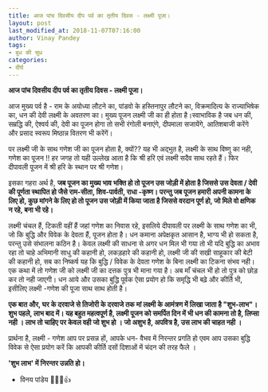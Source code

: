 ```yaml
---
title: आज पांच दिवसीय दीप पर्व का तृतीय दिवस - लक्ष्मी पूजा।
layout: post
last_modified_at: 2018-11-07T07:16:00
author: Vinay Pandey
tags:
- बुध की सुध
categories:
- दीर्घ
---
```

**आज पांच दिवसीय दीप पर्व का तृतीय दिवस - लक्ष्मी पूजा।**

आज मुख्य पर्व है - राम के अयोध्या लौटने का, पांडवो के हस्तिनापुर लौटने का, विक्रमादित्य के राज्याभिषेक का,  धन की देवी लक्ष्मी के अवतरण का। 
मुख्य पूजन लक्ष्मी जी का ही होता है।स्वाभाविक है जब धन की, सम्रद्धि की, ऐश्वर्य की, देवी का पूजन होगा तो सभी रंगोली बनाएंगे, दीपमाला सजायेंगे, आतिशबाजी करेंगे और प्रसाद स्वरूप मिष्ठान्न वितरण भी करेंगें।

पर लक्ष्मी जी के साथ गणेश जी का पूजन होता है, क्यों?? 
यह भी अद्भुत है, लक्ष्मी के साथ विष्णु का नही, गणेश का पूजन !! हर जगह तो यही उल्लेख आता है कि श्री हरि एवं लक्ष्मी सदैव साथ रहते हैं। फिर दीपावली पूजन में श्री हरि के स्थान पर श्री गणेश। 

 इसका गहरा अर्थ है, **जब पूजन का मुख्य भाव भक्ति हो तो पूजन उस जोड़ी में होता है जिससे उस देवता / देवी की पूर्णता स्थापित हो  जैसे राम-सीता, शिव-पार्वती, राधा -कृष्ण। परन्तु जब पूजन हमारी अपनी कामना के लिए हो, कुछ मांगने के लिए हो तो पूजन उस जोड़ी में किया जाता है जिससे वरदान पूर्ण हो, जो मिले वो क्षणिक न रहे, बना भी रहे।**

लक्ष्मी चंचल हैं, टिकती वहीं हैं जहां गणेश का निवास रहे, इसलिये दीपावली पर लक्ष्मी के साथ गणेश का भी, जो कि बुद्धि और विवेक के देवता हैं, पूजन होता है। धन कमाना अपेक्षकृत आसान है, भाग्य भी हो सकता है, परन्तु उसे संभालना कठिन है। केवल लक्ष्मी की साधना से अगर धन मिल भी गया तो भी यदि बुद्धि का अभाव रहा तो चाहे अभिमानी साधु की कहानी हो, लकड़हारे की कहानी हो, लक्ष्मी जी की सखी साहूकार की बेटी की कहानी हो,  सब का निष्कर्ष यह कि बुद्धि / विवेक के देवता गणेश के बिना लक्ष्मी का टिकना संभव नही। एक कथा में तो गणेश जी को लक्ष्मी जी का दत्तक पुत्र भी माना गया है। अब माँ चंचल भी हो तो पुत्र को छोड़ कर तो नही जाएगी। 
धन आये और उसका बुद्धि पूर्वक ऐसा प्रयोग हो कि समृद्धि भी बढ़े और कीर्ति भी, इसीलिए लक्ष्मी -गणेश की पूजा साथ साथ होती है।

**एक बात और, घर के दरवाजे से तिजोरी के दरवाजे तक मां लक्ष्मी के आमंत्रण में लिखा जाता है "शुभ-लाभ"। शुभ पहले, लाभ बाद में। यह बहुत महत्वपूर्ण है, लक्ष्मी पूजन को समर्पित दिन में भी धन की कामना तो है, लिप्सा नही । लाभ तो चाहिए पर केवल वही जो शुभ हो ।  जो अशुभ है, अपवित्र है, उस लाभ की चाहत नही ।**

प्रार्थना है, 
लक्ष्मी - गणेश आप पर प्रसन्न हों,
आपके धन- वैभव में निरन्तर प्रगति हो एवम आप उसका बुद्धि विवेक से ऐसा प्रयोग करें कि आपकी कीर्ति दसों दिशाओं में चंदन की तरह फैले ।

**'शुभ लाभ' में निरन्तर उन्नति हो।**

- विनय पांडेय
🙏🌷🌷👍


